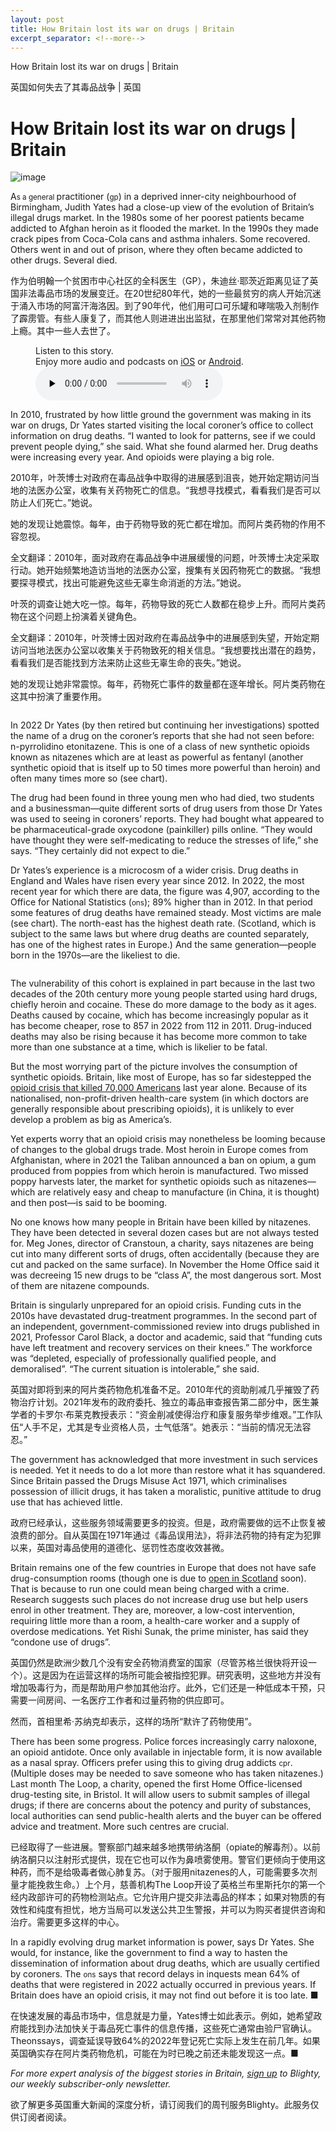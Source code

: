 ```yaml
---
layout: post
title: How Britain lost its war on drugs | Britain
excerpt_separator: <!--more-->
---
```



<!--more-->

How Britain lost its war on drugs | Britain

英国如何失去了其毒品战争 | 英国


# How Britain lost its war on drugs | Britain

![image](https://images.weserv.nl/?url=www.economist.com/img/b/1280/720/90/media-assets/image/20240210_BRD001.jpg)

<div></div><p><span>A</span><small>s a general </small>practitioner (<small>gp</small>) in a deprived inner-city neighbourhood of Birmingham, Judith Yates had a close-up view of the evolution of Britain’s illegal drugs market. In the 1980s some of her poorest patients became addicted to Afghan heroin as it flooded the market. In the 1990s they made crack pipes from Coca-Cola cans and asthma inhalers. Some recovered. Others went in and out of prison, where they often became addicted to other drugs. Several died.</p>

作为伯明翰一个贫困市中心社区的全科医生（GP），朱迪丝·耶茨近距离见证了英国非法毒品市场的发展变迁。在20世纪80年代，她的一些最贫穷的病人开始沉迷于涌入市场的阿富汗海洛因。到了90年代，他们用可口可乐罐和哮喘吸入剂制作了霹雳管。有些人康复了，而其他人则进进出出监狱，在那里他们常常对其他药物上瘾。其中一些人去世了。


<div><figure><div><figcaption>Listen to this story.</figcaption> <span>Enjoy more audio and podcasts on<!-- --> <a href="https://www.economist.comhttps://economist-app.onelink.me/d2eC/bed1b25" id="audio-ios-cta" rel="noreferrer" target="_blank">iOS</a> <!-- -->or<!-- --> <a href="https://www.economist.comhttps://economist-app.onelink.me/d2eC/7f3c199" id="audio-android-cta" rel="noreferrer" target="_blank">Android</a>.</span></div><audio controls="" id="audio-player" preload="none" src="https://www.economist.com/media-assets/audio/050%20Britain%20-%20Opioids-73577aef32c898456b53b5721d721f28.mp3" title="How Britain lost its war on drugs"><p>Your browser does not support the &lt;audio&gt; element.</p></audio><div><div></div></div></figure></div><p>In 2010, frustrated by how little ground the government was making in its war on drugs, Dr Yates started visiting the local coroner’s office to collect information on drug deaths. “I wanted to look for patterns, see if we could prevent people dying,” she said. What she found alarmed her. Drug deaths were increasing every year. And opioids were playing a big role.</p>

2010年，叶茨博士对政府在毒品战争中取得的进展感到沮丧，她开始定期访问当地的法医办公室，收集有关药物死亡的信息。“我想寻找模式，看看我们是否可以防止人们死亡。”她说。

她的发现让她震惊。每年，由于药物导致的死亡都在增加。而阿片类药物的作用不容忽视。

全文翻译：2010年，面对政府在毒品战争中进展缓慢的问题，叶茨博士决定采取行动。她开始频繁地造访当地的法医办公室，搜集有关因药物死亡的数据。“我想要探寻模式，找出可能避免这些无辜生命消逝的方法。”她说。

叶茨的调查让她大吃一惊。每年，药物导致的死亡人数都在稳步上升。而阿片类药物在这个问题上扮演着关键角色。

全文翻译：2010年，叶茨博士因对政府在毒品战争中的进展感到失望，开始定期访问当地法医办公室以收集关于药物致死的相关信息。“我想要找出潜在的趋势，看看我们是否能找到方法来防止这些无辜生命的丧失。”她说。

她的发现让她非常震惊。每年，药物死亡事件的数量都在逐年增长。阿片类药物在这其中扮演了重要作用。


<div><figure><span><img alt="" src="https://www.economist.com/img/b/608/704/90/media-assets/image/20240210_BRC972.png"/></span></figure><p>In 2022 Dr Yates (by then retired but continuing her investigations) spotted the name of a drug on the coroner’s reports that she had not seen before: n-pyrrolidino etonitazene. This is one of a class of new synthetic opioids known as nitazenes which are at least as powerful as fentanyl (another synthetic opioid that is itself up to 50 times more powerful than heroin) and often many times more so (see chart). </p><p>The drug had been found in three young men who had died, two students and a businessman—quite different sorts of drug users from those Dr Yates was used to seeing in coroners’ reports. They had bought what appeared to be pharmaceutical-grade oxycodone (painkiller) pills online. “They would have thought they were self-medicating to reduce the stresses of life,” she says. “They certainly did not expect to die.” </p><p>Dr Yates’s experience is a microcosm of a wider crisis. Drug deaths in England and Wales have risen every year since 2012. In 2022, the most recent year for which there are data, the figure was 4,907, according to the Office for National Statistics (<small>ons</small>); 89% higher than in 2012. In that period some features of drug deaths have remained steady. Most victims are male (see chart). The north-east has the highest death rate. (Scotland, which is subject to the same laws but where drug deaths are counted separately, has one of the highest rates in Europe.) And the same generation—people born in the 1970s—are the likeliest to die.</p></div><div><div><div id="econ-1"></div></div></div><div><figure><span><img alt="" src="https://www.economist.com/img/b/608/662/90/media-assets/image/20240210_BRC282.png"/></span></figure><p>The vulnerability of this cohort is explained in part because in the last two decades of the 20th century more young people started using hard drugs, chiefly heroin and cocaine. These do more damage to the body as it ages. Deaths caused by cocaine, which has become increasingly popular as it has become cheaper, rose to 857 in 2022 from 112 in 2011. Drug-induced deaths may also be rising because it has become more common to take more than one substance at a time, which is likelier to be fatal. </p><p>But the most worrying part of the picture involves the consumption of synthetic opioids. Britain, like most of Europe, has so far sidestepped the <a href="https://www.economist.com/united-states/2023/12/23/the-deaths-of-despair-narrative-is-out-of-date">opioid crisis that killed 70,000 Americans</a> last year alone. Because of its nationalised, non-profit-driven health-care system (in which doctors are generally responsible about prescribing opioids), it is unlikely to ever develop a problem as big as America’s.</p><p>Yet experts worry that an opioid crisis may nonetheless be looming because of changes to the global drugs trade. Most heroin in Europe comes from Afghanistan, where in 2021 the Taliban announced a ban on opium, a gum produced from poppies from which heroin is manufactured. Two missed poppy harvests later, the market for synthetic opioids such as nitazenes—which are relatively easy and cheap to manufacture (in China, it is thought) and then post—is said to be booming.</p><p>No one knows how many people in Britain have been killed by nitazenes. They have been detected in several dozen cases but are not always tested for. Meg Jones, director of Cranstoun, a charity, says nitazenes are being cut into many different sorts of drugs, often accidentally (because they are cut and packed on the same surface). In November the Home Office said it was decreeing 15 new drugs to be “class A”, the most dangerous sort. Most of them are nitazene compounds. </p></div><div><div><div id="econ-2"></div></div></div><p>Britain is singularly unprepared for an opioid crisis. Funding cuts in the 2010s have devastated drug-treatment programmes. In the second part of an independent, government-commissioned review into drugs published in 2021, Professor Carol Black, a doctor and academic, said that “funding cuts have left treatment and recovery services on their knees.” The workforce was “depleted, especially of professionally qualified people, and demoralised”. “The current situation is intolerable,” she said.</p>

英国对即将到来的阿片类药物危机准备不足。2010年代的资助削减几乎摧毁了药物治疗计划。2021年发布的政府委托、独立的毒品审查报告第二部分中，医生兼学者的卡罗尔·布莱克教授表示：“资金削减使得治疗和康复服务举步维艰。”工作队伍“人手不足，尤其是专业资格人员，士气低落”。她表示：“当前的情况无法容忍。”


<p>The government has acknowledged that more investment in such services is needed. Yet it needs to do a lot more than restore what it has squandered. Since Britain passed the Drugs Misuse Act 1971, which criminalises possession of illicit drugs, it has taken a moralistic, punitive attitude to drug use that has achieved little.</p>

政府已经承认，这些服务领域需要更多的投资。但是，政府需要做的远不止恢复被浪费的部分。自从英国在1971年通过《毒品误用法》，将非法药物的持有定为犯罪以来，英国对毒品使用的道德化、惩罚性态度收效甚微。


<p>Britain remains one of the few countries in Europe that does not have safe drug-consumption rooms (though one is due to <a href="https://www.economist.com/britain/2023/09/21/britain-explores-softening-its-war-on-drugs">open in Scotland</a> soon). That is because to run one could mean being charged with a crime. Research suggests such places do not increase drug use but help users enrol in other treatment. They are, moreover, a low-cost intervention, requiring little more than a room, a health-care worker and a supply of overdose medications. Yet Rishi Sunak, the prime minister, has said they “condone use of drugs”.</p>

英国仍然是欧洲少数几个没有安全药物消费室的国家（尽管苏格兰很快将开设一个）。这是因为在运营这样的场所可能会被指控犯罪。研究表明，这些地方并没有增加吸毒行为，而是帮助用户参加其他治疗。此外，它们还是一种低成本干预，只需要一间房间、一名医疗工作者和过量药物的供应即可。

然而，首相里希·苏纳克却表示，这样的场所“默许了药物使用”。


<p>There has been some progress. Police forces increasingly carry naloxone, an opioid antidote. Once only available in injectable form, it is now available as a nasal spray. Officers prefer using this to giving drug addicts <small>cpr</small>. (Multiple doses may be needed to save someone who has taken nitazenes.) Last month The Loop, a charity, opened the first Home Office-licensed drug-testing site, in Bristol. It will allow users to submit samples of illegal drugs; if there are concerns about the potency and purity of substances, local authorities can send public-health alerts and the buyer can be offered advice and treatment. More such centres are crucial. </p>

已经取得了一些进展。警察部门越来越多地携带纳洛酮（opiate的解毒剂）。以前纳洛酮只以注射形式提供，现在它也可以作为鼻喷雾使用。警官们更倾向于使用这种药，而不是给吸毒者做心肺复苏。（对于服用nitazenes的人，可能需要多次剂量才能挽救生命。）上个月，慈善机构The Loop开设了英格兰布里斯托尔的第一个经内政部许可的药物检测站点。它允许用户提交非法毒品的样本；如果对物质的有效性和纯度有担忧，地方当局可以发送公共卫生警报，并可以为购买者提供咨询和治疗。需要更多这样的中心。


<p>In a rapidly evolving drug market information is power, says Dr Yates. She would, for instance, like the government to find a way to hasten the dissemination of information about drug deaths, which are usually certified by coroners. The <small>ons</small> says that record delays in inquests mean 64% of deaths that were registered in 2022 actually occurred in previous years. If Britain does have an opioid crisis, it may not find out before it is too late. <span>■</span></p>

在快速发展的毒品市场中，信息就是力量，Yates博士如此表示。例如，她希望政府能找到办法加快关于毒品死亡事件的信息传播，这些死亡通常由验尸官确认。Theonssays，调查延误导致64%的2022年登记死亡实际上发生在前几年。如果英国确实存在阿片类药物危机，可能在为时已晚之前还未能发现这一点。■


<p><i>For more expert analysis of the biggest stories in Britain, <a href="https://www.economist.com/newsletters/blighty">sign up</a> to Blighty, our weekly subscriber-only newsletter. </i></p>

欲了解更多英国重大新闻的深度分析，请订阅我们的周刊服务Blighty。此服务仅供订阅者阅读。


